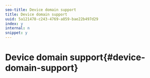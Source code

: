 ```yaml
---
seo-title: Device domain support
title: Device domain support
uuid: 5a121478-c243-4769-a859-bae22b497d29
index: y
internal: n
snippet: y
---
```


# Device domain support{#device-domain-support}

